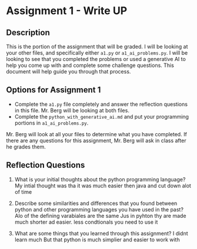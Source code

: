 # Assignment 1 - Write UP

## Description
This is the portion of the assignment that will be graded.  I will be looking at your other files, and specifically either `a1.py` or `a1_ai_problems.py`.  I will be looking to see that you completed the problems or used a generative AI to help you come up with and complete some challenge questions.  This document will help guide you through that process.

## Options for Assignment 1
- Complete the `a1.py` file completely and answer the reflection questions in this file.  Mr. Berg will be looking at both files.
- Complete the `python_with_generative_ai.md` and put your programming portions in `a1_ai_problems.py`.

Mr. Berg will look at all your files to determine what you have completed.  If there are any questions for this assignment, Mr. Berg will ask in class after he grades them.


## Reflection Questions

1. What is your initial thoughts about the python programming language?
My intial thought was tha it was much easier then java and cut down alot of time



2. Describe some similarities and differences that you found between python and other programming languages you have used in the past?
Alo of the defining varabiales are the same Jus in pyhton thy are made much shorter ad easier. less condtionals you need to use it


3. What are some things that you learned through this assignment?
I didnt learn much But that python is much simplier and easier to work with
